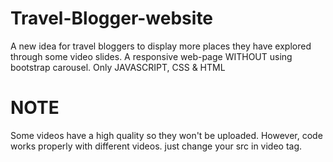 # Travel-Blogger-website
A new idea for travel bloggers to display more places they have explored through some video slides. A responsive web-page WITHOUT using bootstrap carousel. Only JAVASCRIPT, CSS &amp; HTML
# NOTE 
Some videos have a high quality so they won't be uploaded. However, code works properly with different videos. just change your src in video tag.
